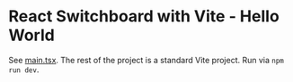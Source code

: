 # React Switchboard with Vite - Hello World

See [main.tsx](https://github.com/coryhouse/react-switchboard/blob/main/examples/vite-hello-world/src/main.tsx). The rest of the project is a standard Vite project. Run via `npm run dev`.

